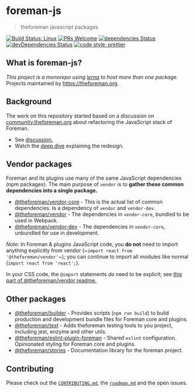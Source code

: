 # foreman-js

> theforeman javascript packages

[![Build Status: Linux](https://img.shields.io/travis/theforeman/foreman-js/master.svg?style=flat-square)](https://travis-ci.org/theforeman/foreman-js)
[![PRs Welcome](https://img.shields.io/badge/PRs-welcome-brightgreen.svg?style=flat-square)](http://makeapullrequest.com)
[![dependencies Status](https://david-dm.org/theforeman/foreman-js/status.svg)](https://david-dm.org/theforeman/foreman-js)
[![devDependencies Status](https://david-dm.org/theforeman/foreman-js/dev-status.svg)](https://david-dm.org/theforeman/foreman-js?type=dev)
[![code style: prettier](https://img.shields.io/badge/code_style-prettier-ff69b4.svg?style=flat-square)](https://github.com/prettier/prettier)

## What is foreman-js?

_This project is a monorepo using [lerna](https://github.com/lerna/lerna) to host more than one package._ Projects maintained by https://theforeman.org.

## Background

The work on this repository started based on a discussion on [community.theforeman.org](https://community.theforeman.org/) about refactoring the JavaScript stack of Foreman.

* See [discussion.](https://community.theforeman.org/t/redesigning-the-javascript-stack/13470)
* Watch the [deep dive](https://youtu.be/uO-YTjl-si0) explaining the redesign.

## Vendor packages

Foreman and its plugins use many of the same JavaScript dependencies (npm packages).  The main purpose of `vendor` is to __gather these common dependencies into a single package.__

- [@theforeman/vendor-core](packages/vendor-core) - This is the actual list of common dependencies.  Is a dependency of `vendor` and `vendor-dev`.
- [@theforeman/vendor](packages/vendor) - The dependencies in `vendor-core`, bundled to be used in Webpack.
- [@theforeman/vendor-dev](packages/vendor-dev) - The dependencies in `vendor-core`, unbundled for use in development.

_Note:_ In Foreman & plugins JavaScript code, you __do not__ need to import anything explicitly from vendor (~`import react from '@theforeman/vendor'`~); you can continue to import all modules like normal (`import react from 'react';`).

In your CSS code, the `@import` statements _do_ need to be explicit; see [this part of @theforeman/vendor readme.](https://github.com/theforeman/foreman-js/tree/master/packages/vendor#stylesheets)

## Other packages

- [@theforeman/builder](packages/builder) - Provides scripts (`npm run build`) to build production and development bundle files for Foreman core and plugins.
- [@theforeman/test](packages/test) - Adds theforeman testing tools to you project, including jest, enzyme and other utils.
- [@theforeman/eslint-plugin-foreman](packages/eslint-plugin-foreman) - Shared `eslint` configuration.  Opinionated styling for Foreman core and plugins.
- [@theforeman/stories](packages/stories) - Documentation library for the foreman project.

## Contributing

Please check out the [`CONTRIBUTING.md`](./CONTRIBUTING.md), the [`roadmap.md`](./roadmap.md) and the open issues.
